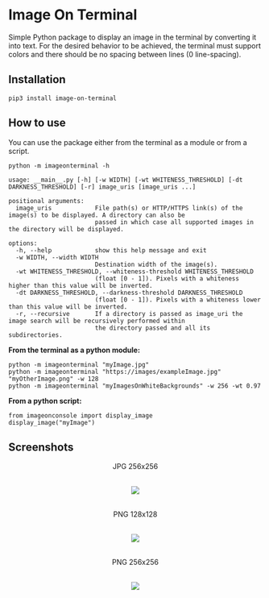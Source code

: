 # Image On Terminal

Simple Python package to display an image in the terminal by converting it into text. For the desired behavior to be achieved, the terminal must support colors and there should be no spacing between lines (0 line-spacing).

## Installation
```pip3 install image-on-terminal``` <br/>

## How to use
You can use the package either from the terminal as a module or from a script.

```
python -m imageonterminal -h

usage: __main__.py [-h] [-w WIDTH] [-wt WHITENESS_THRESHOLD] [-dt DARKNESS_THRESHOLD] [-r] image_uris [image_uris ...]

positional arguments:
  image_uris            File path(s) or HTTP/HTTPS link(s) of the image(s) to be displayed. A directory can also be
                        passed in which case all supported images in the directory will be displayed.

options:
  -h, --help            show this help message and exit
  -w WIDTH, --width WIDTH
                        Destination width of the image(s).
  -wt WHITENESS_THRESHOLD, --whiteness-threshold WHITENESS_THRESHOLD
                        (float [0 - 1]). Pixels with a whiteness higher than this value will be inverted.
  -dt DARKNESS_THRESHOLD, --darkness-threshold DARKNESS_THRESHOLD
                        (float [0 - 1]). Pixels with a whiteness lower than this value will be inverted.
  -r, --recursive       If a directory is passed as image_uri the image search will be recursively performed within
                        the directory passed and all its subdirectories.
```

**From the terminal as a python module:**
```
python -m imageonterminal "myImage.jpg"
python -m imageonterminal "https://images/exampleImage.jpg" "myOtherImage.png" -w 128
python -m imageonterminal "myImagesOnWhiteBackgrounds" -w 256 -wt 0.97 
```

**From a python script:**
```
from imageonconsole import display_image
display_image("myImage")
```

## Screenshots
<div align='center'>
  <p>JPG 256x256</p><br/>
  <img src="Screenshots/01.krita_jpg_x256.png"><br/><br/>
  <p>PNG 128x128</p><br/>
  <img src="Screenshots/02.am_png_x128.png"><br/><br/>
  <p>PNG 256x256</p><br/>
  <img src="Screenshots/03.ar_png_x256.png"><br/><br/>
</div>


